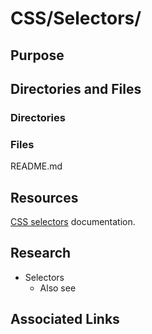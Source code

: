 # CSS/Selectors/

## Purpose

## Directories and Files

### Directories

### Files

README.md

## Resources

[CSS selectors](https://developer.mozilla.org/en-US/docs/Web/CSS/CSS_Selectors) documentation.

## Research

* Selectors
    * Also see 

## Associated Links